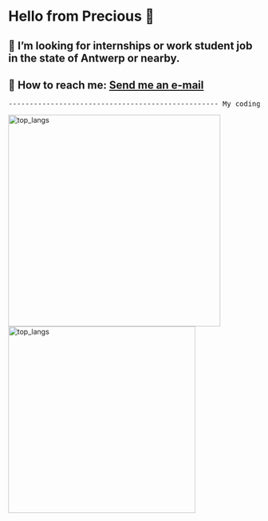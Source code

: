 # Hello from Precious 👋

## 🤝 I’m looking for internships or work student job in the state of Antwerp or nearby.
## 📧 How to reach me: <a href="mailto:precious.ajomole@outlook.com">Send me an e-mail</a>

<div>
    <pre style="text-align: center">-------------------------------------------------- My coding stats ---------------------------------------------------</pre>
</div>
<div>
  <img width=425 src="https://github-readme-stats.vercel.app/api?username=ajomoleprecious&show_icons=true&theme=cobalt&border_radius=65&include_all_commits=true&rank_icon=percentile&text_bold=true" alt="top_langs" />
  <img width=375 src="https://github-readme-stats.vercel.app/api/top-langs/?username=ajomoleprecious&hide_progress=true&show_icons=true&theme=cobalt&border_radius=55&langs_count=8&include_all_commits=true&text_bold=true" alt="top_langs" />
</div>



<!---
ajomoleprecious/ajomoleprecious is a ✨ special ✨ repository because its `README.md` (this file) appears on your GitHub profile.
You can click the Preview link to take a look at your changes.
--->
